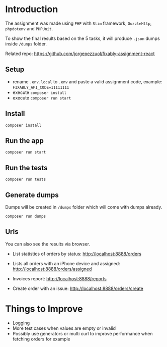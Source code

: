 # Introduction

The assignment was made using `PHP` with `Slim` framework, `GuzzleHttp`, `phpdotenv` and `PHPUnit`.

To show the final results based on the 5 tasks, it will produce `.json` dumps inside `/dumps` folder.

Related repo: https://github.com/jorgepezzuol/fixably-assignment-react

## Setup

- rename `.env.local` to `.env` and paste a valid assignment code, example: `FIXABLY_API_CODE=11111111`
- execute `composer install`
- execute `composer run start`

## Install

    composer install

## Run the app

    composer run start

## Run the tests

    composer run tests

## Generate dumps

Dumps will be created in `/dumps` folder which will come with dumps already.

    composer run dumps

## Urls

You can also see the results via browser.

- List statistics of orders by status: [http://localhost:8888/orders](http://localhost:8888/orders)

- Lists all orders with an iPhone device and assigned: [http://localhost:8888/orders/assigned](http://localhost:8888/orders/assigned)

- Invoices report: [http://localhost:8888/reports](http://localhost:8888/reports)

- Create order with an issue: [http://localhost:8888/orders/create](http://localhost:8888/orders/create)

# Things to Improve

- Logging
- More test cases when values are empty or invalid
- Possibly use generators or multi curl to improve performance when fetching orders for example
